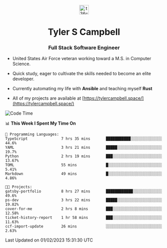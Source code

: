 <p align="center">
<a href="https://www.linkedin.com/in/t36campbell" target="blank"><img align="center" src="https://ik.imagekit.io/t36campbell/Portfolio/linkedin.png.original_m8bbGgPh6.png" alt="t36campbell" height="30" width="30" /></a>
</p>
<h1 align="center">Tyler S Campbell</h1>
<h3 align="center">Full Stack Software Engineer</h3>

* United States Air Force veteran working toward a M.S. in Computer Science.

* Quick study, eager to cultivate the skills needed to become an elite developer.

* Currently automating my life with **Ansible** and teaching myself **Rust**

* All of my projects are available at [https://tylercampbell.space/](https://tylercampbell.space/)

<!--START_SECTION:waka-->
![Code Time](http://img.shields.io/badge/Code%20Time-2%2C136%20hrs%2042%20mins-blue)

📊 **This Week I Spent My Time On** 

```text
💬 Programming Languages: 
TypeScript               7 hrs 35 mins       ███████████░░░░░░░░░░░░░░   44.6% 
YAML                     3 hrs 21 mins       █████░░░░░░░░░░░░░░░░░░░░   19.7% 
Python                   2 hrs 19 mins       ███░░░░░░░░░░░░░░░░░░░░░░   13.67% 
TOML                     55 mins             █░░░░░░░░░░░░░░░░░░░░░░░░   5.41% 
Markdown                 49 mins             █░░░░░░░░░░░░░░░░░░░░░░░░   4.86%

🐱‍💻 Projects: 
gatsby-portfolio         8 hrs 27 mins       ████████████░░░░░░░░░░░░░   49.6% 
ps-dev                   3 hrs 22 mins       █████░░░░░░░░░░░░░░░░░░░░   19.82% 
cover-for-me             2 hrs 8 mins        ███░░░░░░░░░░░░░░░░░░░░░░   12.58% 
ticket-history-report    1 hr 58 mins        ███░░░░░░░░░░░░░░░░░░░░░░   11.63% 
ccf-import-update        26 mins             ░░░░░░░░░░░░░░░░░░░░░░░░░   2.63%

```


 Last Updated on 01/02/2023 15:31:30 UTC
<!--END_SECTION:waka-->
